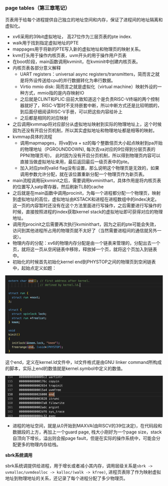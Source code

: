### page tables（第三章笔记）

页表用于给每个进程提供自己独立的地址空间和内存，保证了进程间的地址隔离和虚拟化。

* xv6采用的39bit虚拟地址， 高27位作为三层页表的pte index.
* walk用于找到指定虚拟地址的PTE
* mappages用于将新的PTE写入新的虚拟地址和物理页的映射关系。
* kvm打头用于操作内核页表，uvm开头的用于操作用户页表
* 在boot阶段，main函数调用kvminit，在kvminit中创建内核页表。
* 内核页表各部分意义解释
  * UART registers：universal async registers/transmitters，简而言之就是将外设传送给cpu的并行数据转化为串行数据。
  * Virtio mmio disk: 简而言之就是虚拟化（virtual machine）映射外设的一种方式，mmio指的是内存映射IO
  * 之后就是CLINT和PLIC:目前大致知道这个是负责RISC-V终端的两个控制器就好了，RISC-V暂时不支持嵌套中断，所以中断方式还是比较明朗的，到后面仔细阅读RISC-V手册，可以把这些内容给补上
  * 之后都是相同的对应映射
* 之后调用kvmmap将对应部分从虚拟地址映射到实际的物理地址上，这个时候因为还没有开启分页机制，所以其实虚拟地址和物理地址都是相等的映射。
* kvmmap具体的流程
  * 调用mapmapges，将va到va + sz的每个整数倍页大小起点映射到pa开始的物理地址（PGROUNDDOWN), 每次去va对应的9位得到分层页表的PPN(物理页号)， 此时因为没有开启分页机制，所以得到物理页内容可以直接当做虚拟地址来用，最后返回最后一级页表中的pte。
  * 加入对应pte的valid flag没有设置，那么说明这个物理页是无效的，如果调用参数允许分配，就在该位置重新分配一个物理页作为新页表。
* main流程调用玩kvminit之后，需要调用kvminithart，具体作用是将内核页表的位置写入satp寄存器，然后刷新TLB的cache
* 之后就是在main函数中调用procinit，为每一个进程都分配一个物理页，映射到虚拟地址的高位，虚拟地址由KSTACK和进程在进程数组中的index决定。这一页的内容暂时还没有在这个方法里面进行写操作，之后需要进行写操作的时候，直接按照进程的index获取kernel stack的虚拟地址即可获得对应的物理地址。
* 调用完procinit之后需要再次执行kvminithart，因为之前的pte可能会失效，访问到其他进程所占用的物理页就不太好了（当然需要进程间的通信就另外一说）。
* 物理内存的分配：xv6的物理内存分配是由一个链表来管理的，分配出去一个页，就将这一页从空闲链表中移除，释放掉一个页，就将这个页加入到链表中。
* 初始化的时候首先初始化kernel end到PHYSTOP之间的物理页到空闲链表中，起始点定义如题：

![image-20220716193542413](./img/kstart.png)

这个end，定义在kernel.ld文件中，ld文件格式是由GNU linker command所构成的脚本，实际上end的数值就是kernel.symbol中定义的数值。

![image-20220716231716770](./img/kernelsymbolend.png)

* 进程的地址空间，就是从0开始到MAXVA(由RISCV的39位决定)，在代码段和数据段的上方，再加上一个guard page, 栈大小刚好为一个page size，stack自顶向下增长，溢出则会报page fault，但是在实际的操作系统中，可能会分配更多的物理内存给栈。

**sbrk系统调用**

sbrk系统调提供给进程，用于增长或者减小其内存，调用层级关系是```sbrk -> uvmalloc/uvmdealloc -> kalloc/(walk -> kfree)```, 进程页表除了作为映射虚拟地址到物理地址的关系，还记录了每个进程分配了多少物理页。



